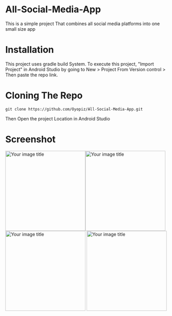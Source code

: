 # All-Social-Media-App
This is a simple project That combines all social media platforms into one small size app

# Installation
This project uses gradle build System. To execute this project, "Import Project" in Android Studio by going to New > Project From Version control > Then paste the repo link.
# Cloning The Repo
```git clone https://github.com/Oyopiz/All-Social-Media-App.git```

Then Open the project Location in Android Studio
# Screenshot
<img src="https://github.com/Oyopiz/All-Social-Media-App/blob/master/scrn/Screenshot_20211128-020900.png" alt="Your image title" width="250"/><img src="https://github.com/Oyopiz/All-Social-Media-App/blob/master/scrn/Screenshot_20211128-020913.png" alt="Your image title" width="250"/>
<img src="https://github.com/Oyopiz/All-Social-Media-App/blob/master/scrn/Screenshot_20211128-020937.png" alt="Your image title" width="250"/>
<img src="https://github.com/Oyopiz/All-Social-Media-App/blob/master/scrn/Screenshot_20211128-021013.png" alt="Your image title" width="250"/>
